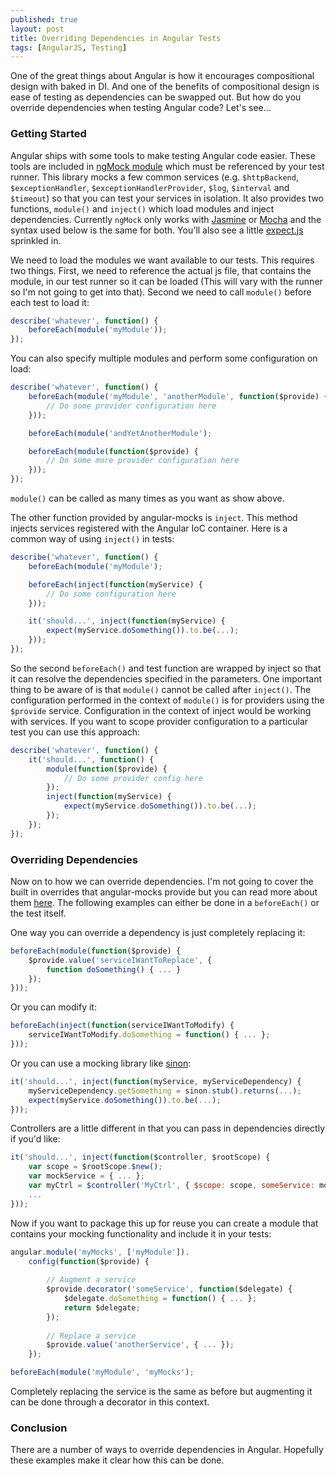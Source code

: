 ```yaml
---
published: true
layout: post
title: Overriding Dependencies in Angular Tests
tags: [AngularJS, Testing]
---
```


One of the great things about Angular is how it encourages compositional design with baked in DI. And one of the benefits of compositional design is ease of testing as dependencies can be swapped out. But how do you override dependencies when testing Angular code? Let's see...

### Getting Started ###

Angular ships with some tools to make testing Angular code easier. These tools are included in [ngMock module](http://docs.angularjs.org/api/ngMock) which must be referenced by your test runner. This library mocks a few common services (e.g. `$httpBackend`, `$exceptionHandler`, `$exceptionHandlerProvider`, `$log`, `$interval` and `$timeout`) so that you can test your services in isolation. It also provides two functions, `module()` and `inject()` which load modules and inject dependencies. Currently `ngMock` only works with [Jasmine](http://pivotal.github.io/jasmine/) or [Mocha](http://visionmedia.github.io/mocha/) and the syntax used below is the same for both. You'll also see a little [expect.js](https://github.com/LearnBoost/expect.js/) sprinkled in.

We need to load the modules we want available to our tests. This requires two things. First, we need to reference the actual js file, that contains the module, in our test runner so it can be loaded (This will vary with the runner so I'm not going to get into that). Second we need to call `module()` before each test to load it:

```js
describe('whatever', function() {
    beforeEach(module('myModule'));
});
```

You can also specify multiple modules and perform some configuration on load:

```js
describe('whatever', function() {
    beforeEach(module('myModule', 'anotherModule', function($provide) {
        // Do some provider configuration here
    }));

    beforeEach(module('andYetAnotherModule');

    beforeEach(module(function($provide) {
        // Do some more provider configuration here
    }));
});
```

`module()` can be called as many times as you want as show above.

The other function provided by angular-mocks is `inject`. This method injects services registered with the Angular IoC container. Here is a common way of using `inject()` in tests:

```js
describe('whatever', function() {
    beforeEach(module('myModule');

    beforeEach(inject(function(myService) {
        // Do some configuration here
    }));

    it('should...', inject(function(myService) {
        expect(myService.doSomething()).to.be(...);
    }));
});
```

So the second `beforeEach()` and test function are wrapped by inject so that it can resolve the dependencies specified in the parameters. One important thing to be aware of is that `module()` cannot be called after `inject()`. The configuration performed in the context of `module()` is for providers using the `$provide` service. Configuration in the context of inject would be working with services. If you want to scope provider configuration to a particular test you can use this approach:

```js
describe('whatever', function() {
    it('should...', function() {
        module(function($provide) {
            // Do some provider config here
        });
        inject(function(myService) {
            expect(myService.doSomething()).to.be(...);
        });
    });
});
``` 

### Overriding Dependencies ###

Now on to how we can override dependencies. I'm not going to cover the built in overrides that angular-mocks provide but you can read more about them [here](http://docs.angularjs.org/api/ngMock). The following examples can either be done in a `beforeEach()` or the test itself.

One way you can override a dependency is just completely replacing it:

```js
beforeEach(module(function($provide) {
    $provide.value('serviceIWantToReplace', { 
        function doSomething() { ... }
    });
}));
```

Or you can modify it:

```js
beforeEach(inject(function(serviceIWantToModify) {
    serviceIWantToModify.doSomething = function() { ... };
}));
```

Or you can use a mocking library like [sinon](http://sinonjs.org/):

```js
it('should...', inject(function(myService, myServiceDependency) {
    myServiceDependency.getSomething = sinon.stub().returns(...);
    expect(myService.doSomething()).to.be(...);
}));
```

Controllers are a little different in that you can pass in dependencies directly if you'd like:

```js
it('should...', inject(function($controller, $rootScope) {
    var scope = $rootScope.$new();
    var mockService = { ... };
    var myCtrl = $controller('MyCtrl', { $scope: scope, someService: mockService });
    ...
}));
```

Now if you want to package this up for reuse you can create a module that contains your mocking functionality and include it in your tests:

```js
angular.module('myMocks', ['myModule']).
    config(function($provide) {
        
        // Augment a service
        $provide.decorator('someService', function($delegate) { 
            $delegate.doSomething = function() { ... };
            return $delegate;
        });
        
        // Replace a service
        $provide.value('anotherService', { ... });
    });

beforeEach(module('myModule', 'myMocks');
```

Completely replacing the service is the same as before but augmenting it can be done through a decorator in this context.

### Conclusion ###

There are a number of ways to override dependencies in Angular. Hopefully these examples make it clear how this can be done.